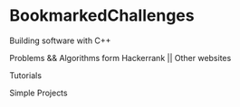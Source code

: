 # BookmarkedChallenges

Building software with C++

Problems && Algorithms form Hackerrank || Other websites

Tutorials

Simple Projects
